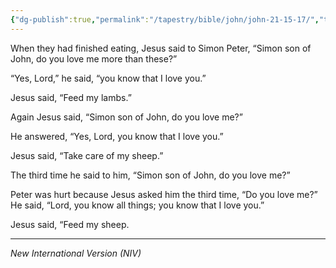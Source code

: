 ```yaml
---
{"dg-publish":true,"permalink":"/tapestry/bible/john/john-21-15-17/","title":"John 21:15-17","tags":["bible-verse"],"dgHomeLink":true,"dgShowLocalGraph":true,"dgEnableSearch":true}
---
```


When they had finished eating, Jesus said to Simon Peter, “Simon son of John, do you love me more than these?”

“Yes, Lord,” he said, “you know that I love you.”

Jesus said, “Feed my lambs.”

 Again Jesus said, “Simon son of John, do you love me?”

He answered, “Yes, Lord, you know that I love you.”

Jesus said, “Take care of my sheep.”

The third time he said to him, “Simon son of John, do you love me?”

Peter was hurt because Jesus asked him the third time, “Do you love me?” He said, “Lord, you know all things; you know that I love you.”

Jesus said, “Feed my sheep.

---
*New International Version (NIV)*